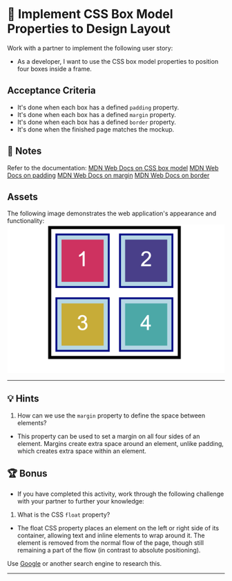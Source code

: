 # 📖 Implement CSS Box Model Properties to Design Layout
Work with a partner to implement the following user story:
* As a developer, I want to use the CSS box model properties to position four boxes inside a frame.

## Acceptance Criteria

* It's done when each box has a defined `padding` property.
* It's done when each box has a defined `margin` property.
* It's done when each box has a defined `border` property.
* It's done when the finished page matches the mockup.

## 📝 Notes

Refer to the documentation:
[MDN Web Docs on CSS box model](https://developer.mozilla.org/en-US/docs/Web/CSS/CSS_Box_Model)
[MDN Web Docs on padding](https://developer.mozilla.org/en-US/docs/Web/CSS/padding)
[MDN Web Docs on margin](https://developer.mozilla.org/en-US/docs/Web/CSS/margin)
[MDN Web Docs on border](https://developer.mozilla.org/en-US/docs/Web/CSS/border)

## Assets
The following image demonstrates the web application's appearance and functionality:
![Four numbered, differently colored boxes appear evenly spaced inside a larger box.](./assets/images/MockUp.png)

---

## 💡 Hints
1. How can we use the `margin` property to define the space between elements?
* This property can be used to set a margin on all four sides of an element. Margins create extra space around an element, unlike padding, which creates extra space within an element.

## 🏆 Bonus
* If you have completed this activity, work through the following challenge with your partner to further your knowledge:
1. What is the CSS `float` property?
* The float CSS property places an element on the left or right side of its container, allowing text and inline elements to wrap around it. The element is removed from the normal flow of the page, though still remaining a part of the flow (in contrast to absolute positioning).

Use [Google](https://www.google.com) or another search engine to research this.

---